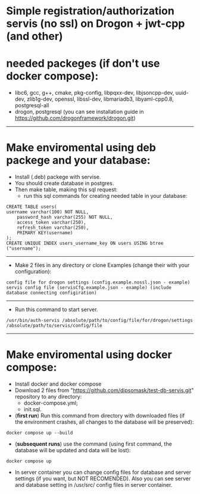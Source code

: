 # Simple registration/authorization servis (no ssl) on Drogon + jwt-cpp (and other)

# needed packeges (if don't use docker compose):
- libc6, gcc, g++, cmake, pkg-config, libpqxx-dev, libjsoncpp-dev, uuid-dev, zlib1g-dev, openssl, libssl-dev, libmariadb3, libyaml-cpp0.8, postgresql-all
- drogon, postgresql
(you can see installation guide in
https://github.com/drogonframework/drogon.git)

_____________________________________________________
# Make enviromental using deb packege and your database:
- Install (.deb) packege with servise.
- You should create database in postgres.
- Then make table, making this sql request:
    - run this sql commands for creating needed table in your database:
```
CREATE TABLE users(
username varchar(100) NOT NULL,
    password_hash varchar(255) NOT NULL,
    access_token varchar(250),
    refresh_token varchar(250),
    PRIMARY KEY(username)
);
CREATE UNIQUE INDEX users_username_key ON users USING btree ("username");
```

______________________________________________________
- Make 2 files in any directory or clone Examples (change their with your configuration):
```
config file for drogon settings (config.example.nossl.json - example)
servis config file (servisCfg.example.json - example) (include database connecting configiration)
```
______________________________________________________
- Run this command to start server.
```
/usr/bin/auth-servis /absolute/path/to/config/file/for/drogon/settings /absolute/path/to/servis/config/file
```
_____________________________________________________
# Make enviromental using docker compose:
- Install docker and docker compose
- Download 2 files from "https://github.com/dipsomask/test-db-servis.git" repository to any directory:
    - docker-compose.yml;
    - init.sql.
- (**first run**) Run this command from directory with downloaded files (if the environment crashes, all changes to the database will be preserved):
```
docker compose up --build
```
- (**subsequent runs**) use the command (using first command, the database will be updated and data will be lost):
```
docker compose up
```
- In server container you can change config files for database and server settings (if you want, but NOT RECOMENDED).
Also you can see server and database setting in /usr/src/ config files in server container.

